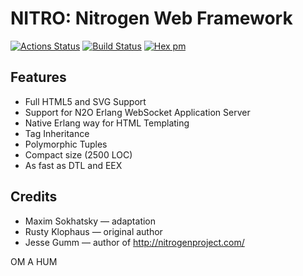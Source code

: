 NITRO: Nitrogen Web Framework
=============================

[![Actions Status](https://github.com/synrc/nitro/workflows/mix/badge.svg)](https://github.com/synrc/nitro/actions)
[![Build Status](https://travis-ci.com/synrc/nitro.svg?branch=master)](https://travis-ci.com/synrc/nitro)
[![Hex pm](http://img.shields.io/hexpm/v/nitro.svg?style=flat)](https://hex.pm/packages/nitro)

Features
--------

* Full HTML5 and SVG Support
* Support for N2O Erlang WebSocket Application Server
* Native Erlang way for HTML Templating
* Tag Inheritance
* Polymorphic Tuples
* Compact size (2500 LOC)
* As fast as DTL and EEX

Credits
-------

* Maxim Sokhatsky — adaptation
* Rusty Klophaus — original author
* Jesse Gumm — author of http://nitrogenproject.com/

OM A HUM
